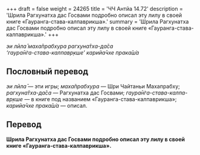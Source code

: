 +++
draft = false
weight = 24265
title = 'ЧЧ Антйа 14.72'
description = 'Шрила Рагхунатха дас Госвами подробно описал эту лилу в своей книге «Гауранга-става-калпаврикша».'
summary = 'Шрила Рагхунатха дас Госвами подробно описал эту лилу в своей книге «Гауранга-става-калпаврикша».'
+++

_эи лӣла̄ маха̄прабхура рагхуна̄тха-да̄са  
‘гаура̄н̇га-става-калпавр̣кше’ карийа̄чхе прака̄ш́а_

## Пословный перевод

_эи_ _лӣла̄_ — эти игры; _маха̄прабхура_ — Шри Чайтаньи Махапрабху; _рагхуна̄тха_\-_да̄са_ — Рагхунатха дас Госвами; _гаура̄н̇га_\-_става_\-_калпа_\-_вр̣кше_ — в книге под названием «Гауранга-става-калпаврикша»; _карийа̄чхе_ _прака̄ш́а_ — описал.

## Перевод

**Шрила Рагхунатха дас Госвами подробно описал эту лилу в своей книге «Гауранга-става-калпаврикша».**
